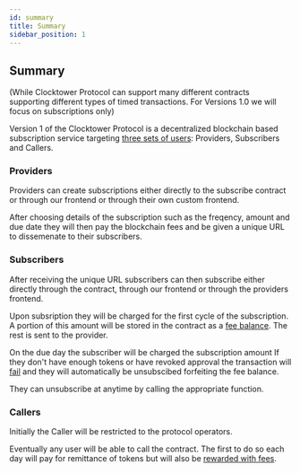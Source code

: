 ```yaml
---
id: summary
title: Summary
sidebar_position: 1
---
```


## Summary

(While Clocktower Protocol can support many different contracts supporting different types of timed transactions. For Versions 1.0 we will focus on subscriptions only)

Version 1 of the Clocktower Protocol is a decentralized blockchain based subscription service targeting [three sets of users](/docs/concepts/01-theprotocol/02-protocol_concepts/03_three_users.md): Providers, Subscribers and Callers. 

### Providers

Providers can create subscriptions either directly to the subscribe contract or through our frontend or through their own custom frontend.  

After choosing details of the subscription such as the freqency, amount and due date they will then pay the blockchain fees and be given a unique URL to dissemenate to their subscribers. 

### Subscribers

After receiving the unique URL subscribers can then subscribe either directly through the contract, through our frontend or through the providers frontend. 

Upon subsription they will be charged for the first cycle of the subscription. A portion of this amount will be stored in the contract as a [fee balance](/docs/concepts/01-theprotocol/02-protocol_concepts/06_fees.md). The rest is sent to the provider. 

On the due day the subscriber will be charged the subscription amount If they don't have enough tokens or have revoked approval the transaction will [fail](/docs/concepts/01-theprotocol/02-protocol_concepts/05_failed_transactions.md) and they will automatically be unsubscibed forfeiting the fee balance. 

They can unsubscribe at anytime by calling the appropriate function. 

### Callers

Initially the Caller will be restricted to the protocol operators. 

Eventually any user will be able to call the contract. The first to do so each day will pay for remittance of tokens but will also be [rewarded with fees](/docs/concepts/01-theprotocol/02-protocol_concepts/06_fees.md). 



